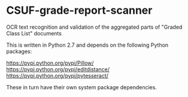 # CSUF-grade-report-scanner
OCR text recognition and validation of the aggregated parts of "Graded Class List" documents

This is written in Python 2.7 and depends on the following Python packages:

https://pypi.python.org/pypi/Pillow/
https://pypi.python.org/pypi/editdistance/
https://pypi.python.org/pypi/pytesseract/

These in turn have their own system package dependencies.
